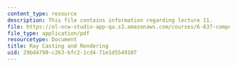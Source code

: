 ```yaml
---
content_type: resource
description: This file contains information regarding lecture 11.
file: https://ol-ocw-studio-app-qa.s3.amazonaws.com/courses/6-837-computer-graphics-fall-2012/29bd4790c263bfc21cd471e1d5549107_MIT6_837F12_Lec11.pdf
file_type: application/pdf
resourcetype: Document
title: Ray Casting and Rendering
uid: 29bd4790-c263-bfc2-1cd4-71e1d5549107
---
```

